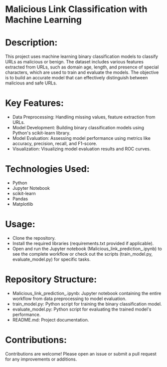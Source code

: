 # Malicious Link Classification with Machine Learning

# Description:
This project uses machine learning binary classification models to classify URLs as malicious or benign. The dataset includes various features extracted from URLs, such as domain age, length, and presence of special characters, which are used to train and evaluate the models. The objective is to build an accurate model that can effectively distinguish between malicious and safe URLs.

# Key Features:

- Data Preprocessing: Handling missing values, feature extraction from URLs.
- Model Development: Building binary classification models using Python's scikit-learn library.
- Model Evaluation: Assessing model performance using metrics like accuracy, precision, recall, and F1-score.
- Visualization: Visualizing model evaluation results and ROC curves.

# Technologies Used:
- Python
- Jupyter Notebook
- scikit-learn
- Pandas
- Matplotlib

# Usage:
- Clone the repository.
- Install the required libraries (requirements.txt provided if applicable).
- Open and run the Jupyter notebook (Malicious_link_prediction_.ipynb) to see the complete workflow or check out the scripts (train_model.py, evaluate_model.py) for specific tasks.

# Repository Structure:
- Malicious_link_prediction_.ipynb: Jupyter notebook containing the entire workflow from data preprocessing to model evaluation.
- train_model.py: Python script for training the binary classification model.
- evaluate_model.py: Python script for evaluating the trained model's performance.
- README.md: Project documentation.

# Contributions:
Contributions are welcome! Please open an issue or submit a pull request for any improvements or additions.
